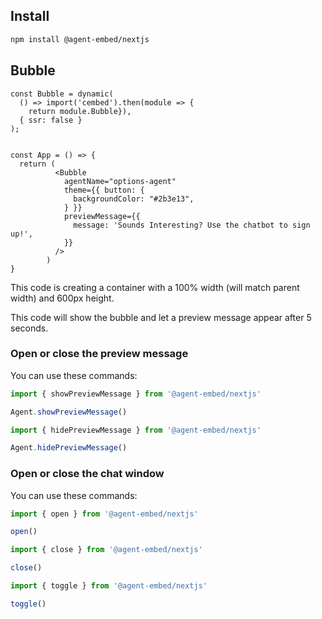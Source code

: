 ## Install

```bash
npm install @agent-embed/nextjs
```

## Bubble

```tsx
const Bubble = dynamic(
  () => import('cembed').then(module => {
    return module.Bubble}),
  { ssr: false }
);


const App = () => {
  return (
          <Bubble
            agentName="options-agent"
            theme={{ button: { 
              backgroundColor: "#2b3e13",
            } }}
            previewMessage={{
              message: 'Sounds Interesting? Use the chatbot to sign up!',
            }}
          />  
        )
}
```

This code is creating a container with a 100% width (will match parent width) and 600px height.

This code will show the bubble and let a preview message appear after 5 seconds.

### Open or close the preview message

You can use these commands:

```js
import { showPreviewMessage } from '@agent-embed/nextjs'

Agent.showPreviewMessage()
```

```js
import { hidePreviewMessage } from '@agent-embed/nextjs'

Agent.hidePreviewMessage()
```

### Open or close the chat window

You can use these commands:

```js
import { open } from '@agent-embed/nextjs'

open()
```

```js
import { close } from '@agent-embed/nextjs'

close()
```

```js
import { toggle } from '@agent-embed/nextjs'

toggle()
```